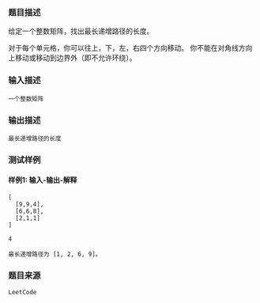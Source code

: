 ### 题目描述

给定一个整数矩阵，找出最长递增路径的长度。

对于每个单元格，你可以往上，下，左，右四个方向移动。 你不能在对角线方向上移动或移动到边界外（即不允许环绕）。

### 输入描述

```
一个整数矩阵
```
### 输出描述

```
最长递增路径的长度
```

### 测试样例
#### 样例1: 输入-输出-解释
```
[
  [9,9,4],
  [6,6,8],
  [2,1,1]
]
```
```
4
```
```
最长递增路径为 [1, 2, 6, 9]。
```
### 题目来源  
`LeetCode`